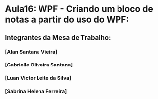 # Aula16: WPF - Criando um bloco de notas a partir do uso do WPF:

## Integrantes da Mesa de Trabalho: 
### [Alan Santana Vieira]  
### [Gabrielle Oliveira Santana]
### [Luan Victor Leite da Silva]
### [Sabrina Helena Ferreira]
